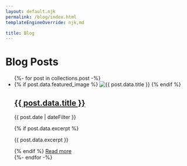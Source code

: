```yaml
---
layout: default.njk
permalink: /blog/index.html
templateEngineOverride: njk,md

title: Blog
---
```

<div class="blog-container">
  <h1>Blog Posts</h1>
  <ul class="post-list">
  {%- for post in collections.post -%}
    <li>
      {% if post.data.featured_image %}
        <img src="{{ post.data.featured_image | url }}" alt="{{ post.data.title }}" class="featured-image">
      {% endif %}
      <h2><a href="{{ post.url | url }}">{{ post.data.title }}</a></h2>
      <p class="post-meta">{{ post.date | dateFilter }}</p>
      {% if post.data.excerpt %}
        <p>{{ post.data.excerpt }}</p>
      {% endif %}
      <a href="{{ post.url | url }}" class="read-more">Read more</a>
    </li>
  {%- endfor -%}
  </ul>
</div>
